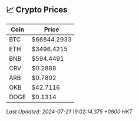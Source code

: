 ## 📈 Crypto Prices

| Coin | Price |
| ---- | ----- |
| BTC | $66844.2933 |
| ETH | $3496.4215 |
| BNB | $594.4491 |
| CRV | $0.2888 |
| ARB | $0.7802 |
| OKB | $42.7116 |
| DOGE | $0.1314 |

_Last Updated: 2024-07-21 19:02:14.375 +0800 HKT_